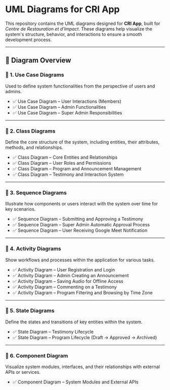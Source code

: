 # UML Diagrams for CRI App

This repository contains the UML diagrams designed for **CRI App**, built for *Centre de Restauration et d’Impact*. These diagrams help visualize the system's structure, behavior, and interactions to ensure a smooth development process.

---

## 📁 Diagram Overview

### 🔹 1. Use Case Diagrams
Used to define system functionalities from the perspective of users and admins.

- ✅ Use Case Diagram – User Interactions (Members)
- ✅ Use Case Diagram – Admin Functionalities
- ✅ Use Case Diagram – Super Admin Responsibilities

---

### 🔹 2. Class Diagrams
Define the core structure of the system, including entities, their attributes, methods, and relationships.

- ✅ Class Diagram – Core Entities and Relationships
- ✅ Class Diagram – User Roles and Permissions
- ✅ Class Diagram – Program and Announcement Management
- ✅ Class Diagram – Testimony and Interaction System

---

### 🔹 3. Sequence Diagrams
Illustrate how components or users interact with the system over time for key scenarios.

- ✅ Sequence Diagram – Submitting and Approving a Testimony
- ✅ Sequence Diagram – Super Admin Automatic Approval Process
- ✅ Sequence Diagram – User Receiving Google Meet Notification

---

### 🔹 4. Activity Diagrams
Show workflows and processes within the application for various tasks.

- ✅ Activity Diagram – User Registration and Login
- ✅ Activity Diagram – Admin Creating an Announcement
- ✅ Activity Diagram – Saving Audio for Offline Access
- ✅ Activity Diagram – Commenting on a Testimony
- ✅ Activity Diagram – Program Filtering and Browsing by Time Zone

---

### 🔹 5. State Diagrams
Define the states and transitions of key entities within the system.

- ✅ State Diagram – Testimony Lifecycle
- ✅ State Diagram – Program Lifecycle (Draft → Approved → Archived)

---

### 🔹 6. Component Diagram
Visualize system modules, interfaces, and their relationships with external APIs or services.

- ✅ Component Diagram – System Modules and External APIs

